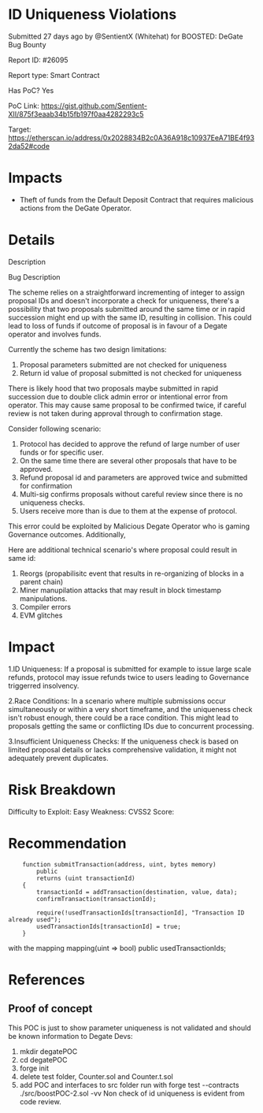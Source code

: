 # ID Uniqueness Violations

Submitted 27 days ago by @SentientX (Whitehat) for BOOSTED: DeGate Bug Bounty

Report ID: #26095

Report type: Smart Contract

Has PoC? Yes

PoC Link: https://gist.github.com/Sentient-XII/875f3eaab34b15fb197f0aa4282293c5

Target: https://etherscan.io/address/0x2028834B2c0A36A918c10937EeA71BE4f932da52#code

# Impacts
- Theft of funds from the Default Deposit Contract that requires malicious actions from the DeGate Operator.

# Details

Description

Bug Description

The scheme relies on a straightforward incrementing of integer to assign proposal IDs and doesn't incorporate a check for uniqueness, there's a possibility that two proposals submitted around the same time or in rapid succession might end up with the same ID, resulting in collision. This could lead to loss of funds if outcome of proposal is in favour of a Degate operator and involves funds.

Currently the scheme has two design limitations:

1. Proposal parameters submitted are not checked for uniqueness
2. Return id value of proposal submitted is not checked for uniqueness

There is likely hood that two proposals maybe submitted in rapid succession due to double click admin error or intentional error from operator. This may cause same proposal to be confirmed twice, if careful review is not taken during approval through to confirmation stage.

Consider following scenario:

1. Protocol has decided to approve the refund of large number of user funds or for specific user.
2. On the same time there are several other proposals that have to be approved.
3. Refund proposal id and parameters are approved twice and submitted for confirmation
4. Multi-sig confirms proposals without careful review since there is no uniqueness checks.
5. Users receive more than is due to them at the expense of protocol.

This error could be exploited by Malicious Degate Operator who is gaming Governance outcomes. Additionally,

Here are additional technical scenario's where proposal could result in same id:

1. Reorgs (propabilisitc event that results in re-organizing of blocks in a parent chain)
2. Miner manupilation attacks that may result in block timestamp manipulations.
3. Compiler errors
4. EVM glitches

# Impact
1.ID Uniqueness: If a proposal is submitted for example to issue large scale refunds, protocol may issue refunds twice to users leading to Governance triggerred insolvency.

2.Race Conditions: In a scenario where multiple submissions occur simultaneously or within a very short timeframe, and the uniqueness check isn't robust enough, there could be a race condition. This might lead to proposals getting the same or conflicting IDs due to concurrent processing.

3.Insufficient Uniqueness Checks: If the uniqueness check is based on limited proposal details or lacks comprehensive validation, it might not adequately prevent duplicates.

# Risk Breakdown
Difficulty to Exploit: Easy Weakness: CVSS2 Score:

# Recommendation
```
    function submitTransaction(address, uint, bytes memory)
        public
        returns (uint transactionId)
    {
        transactionId = addTransaction(destination, value, data);
        confirmTransaction(transactionId);

        require(!usedTransactionIds[transactionId], "Transaction ID already used");
        usedTransactionIds[transactionId] = true;
    }
```
with the mapping mapping(uint => bool) public usedTransactionIds;

# References
## Proof of concept
This POC is just to show parameter uniqueness is not validated and should be known information to Degate Devs:

1. mkdir degatePOC
2. cd degatePOC
3. forge init
4. delete test folder, Counter.sol and Counter.t.sol
5. add POC and interfaces to src folder run with
forge test --contracts ./src/boostPOC-2.sol -vv Non check of id uniqueness is evident from code review.
